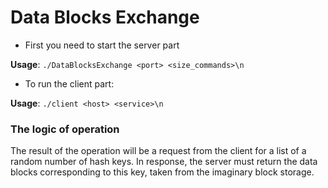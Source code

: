 # Data Blocks Exchange
* First you need to start the server part

**Usage**: `./DataBlocksExchange <port> <size_commands>\n`

* To run the client part:

**Usage**: `./client <host> <service>\n`


### The logic of operation

The result of the operation will be a request from the client for a list of a random number of hash keys. In response, the server must return the data blocks corresponding to this key, taken from the imaginary block storage.

